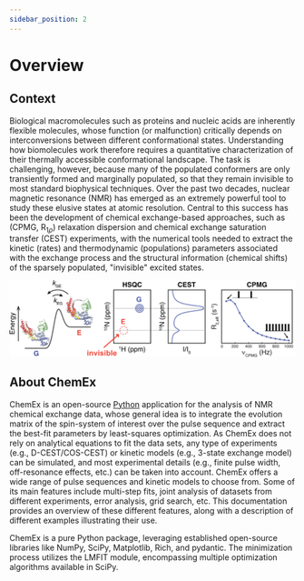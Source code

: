 ```yaml
---
sidebar_position: 2
---
```


# Overview

## Context

Biological macromolecules such as proteins and nucleic acids are inherently flexible molecules, whose function (or malfunction) critically depends on interconversions between different conformational states. Understanding how biomolecules work therefore requires a quantitative characterization of their thermally accessible conformational landscape. The task is challenging, however, because many of the populated conformers are only transiently formed and marginally populated, so that they remain invisible to most standard biophysical techniques. Over the past two decades, nuclear magnetic resonance (NMR) has emerged as an extremely powerful tool to study these elusive states at atomic resolution. Central to this success has been the development of chemical exchange-based approaches, such as (CPMG, R$_{1ρ}$) relaxation dispersion and chemical exchange saturation transfer (CEST) experiments, with the numerical tools needed to extract the kinetic (rates) and thermodynamic (populations) parameters associated with the exchange process and the structural information (chemical shifts) of the sparsely populated, "invisible" excited states.

![exchange_cest_cpmg_figure](/img/exchange_cest_cpmg_figure.png)

## About ChemEx

ChemEx is an open-source [Python](https://www.python.org) application for the analysis of NMR chemical exchange data, whose general idea is to integrate the evolution matrix of the spin-system of interest over the pulse sequence and extract the best-fit parameters by least-squares optimization. As ChemEx does not rely on analytical equations to fit the data sets, any type of experiments (e.g., D-CEST/COS-CEST) or kinetic models (e.g., 3-state exchange model) can be simulated, and most experimental details (e.g., finite pulse width, off-resonance effects, etc.) can be taken into account. ChemEx offers a wide range of pulse sequences and kinetic models to choose from. Some of its main features include multi-step fits, joint analysis of datasets from different experiments, error analysis, grid search, etc. This documentation provides an overview of these different features, along with a description of different examples illustrating their use.

ChemEx is a pure Python package, leveraging established open-source libraries like NumPy, SciPy, Matplotlib, Rich, and pydantic. The minimization process utilizes the LMFIT module, encompassing multiple optimization algorithms available in SciPy.

